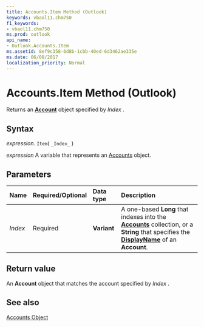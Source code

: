 ```yaml
---
title: Accounts.Item Method (Outlook)
keywords: vbaol11.chm750
f1_keywords:
- vbaol11.chm750
ms.prod: outlook
api_name:
- Outlook.Accounts.Item
ms.assetid: 8ef9c358-6d8b-1cbb-40ed-6d3462ae335e
ms.date: 06/08/2017
localization_priority: Normal
---
```



# Accounts.Item Method (Outlook)

Returns an  **[Account](Outlook.Account.md)** object specified by _Index_ .


## Syntax

_expression_. `Item`( `_Index_` )

_expression_ A variable that represents an [Accounts](./Outlook.Accounts.md) object.


## Parameters



|Name|Required/Optional|Data type|Description|
|:-----|:-----|:-----|:-----|
| _Index_|Required| **Variant**|A one-based  **Long** that indexes into the **[Accounts](Outlook.Accounts.md)** collection, or a **String** that specifies the **[DisplayName](Outlook.Account.DisplayName.md)** of an **Account**.|

## Return value

An  **Account** object that matches the account specified by _Index_ .


## See also


[Accounts Object](Outlook.Accounts.md)


